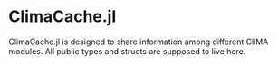 # ClimaCache.jl

ClimaCache.jl is designed to share information among different CliMA modules. All public types and structs are supposed to live here.
